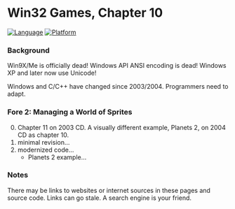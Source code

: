 # Win32 Games, Chapter 10
[![Language](https://img.shields.io/badge/Language%20-C++-blue.svg)](https://github.com/GeorgePimpleton/Win32-games/)
[![Platform](https://img.shields.io/badge/Platform%20-Win32-blue.svg)](https://github.com/GeorgePimpleton/Win32-games/)

### Background
Win9X/Me is officially dead!  Windows API ANSI encoding is dead!  Windows XP and later now use Unicode!

Windows and C/C++ have changed since 2003/2004.  Programmers need to adapt.

### Fore 2: Managing a World of Sprites
0. Chapter 11 on 2003 CD. A visually different example, Planets 2, on 2004 CD as chapter 10.
1. minimal revision...
2. modernized code...
   + Planets 2 example...

### Notes
There may be links to websites or internet sources in these pages and source code. Links can go stale. A search engine is your friend.

